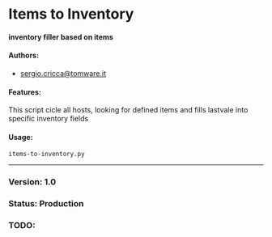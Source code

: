 # Items to Inventory
#### inventory filler based on items

#### Authors:
- sergio.cricca@tomware.it

#### Features:
This script cicle all hosts, looking for defined items and fills lastvale into specific inventory fields


#### Usage:
```items-to-inventory.py```

___
### Version: 1.0
### Status: Production
### TODO:
